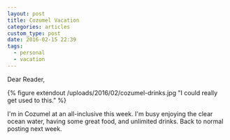```yaml
---
layout: post
title: Cozumel Vacation
categories: articles
custom_type: post
date: 2016-02-15 22:39
tags:
  - personal
  - vacation
---
```


Dear Reader,

{% figure extendout /uploads/2016/02/cozumel-drinks.jpg "I could really get used to this." %}

I'm in Cozumel at an all-inclusive this week. I'm busy enjoying the clear ocean water, having some great food, and unlimited drinks. Back to normal posting next week.
